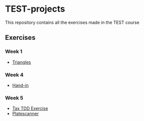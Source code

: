 # TEST-projects
This repository contains all the exercises made in the TEST course


## Exercises
### Week 1
- [Triangles](https://github.com/ERPedersen/TEST-projects/tree/week-1-triangles)

### Week 4
- [Hand-in](https://github.com/ERPedersen/TEST-projects/tree/week-4-hand-in)

### Week 5
- [Tax TDD Exercise](https://github.com/ERPedersen/TEST-projects/tree/week-5-exercise-tax)
- [Platescanner](https://github.com/ERPedersen/TEST-projects/tree/week-5-hand-in-platescanner)
